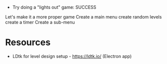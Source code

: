 * Try doing a "lights out" game: SUCCESS

Let's make it a more proper game
Create a main menu
create random levels
create a timer
Create a sub-menu

# Resources
* LDtk for level design setup - https://ldtk.io/ (Electron app)